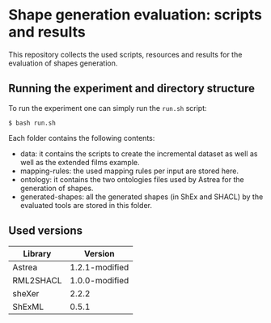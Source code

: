 # Shape generation evaluation: scripts and results
This repository collects the used scripts, resources and results for the evaluation of shapes generation.

## Running the experiment and directory structure
To run the experiment one can simply run the `run.sh` script:

```
$ bash run.sh
```

Each folder contains the following contents:

* data: it contains the scripts to create the incremental dataset as well as well as the extended films example.
* mapping-rules: the used mapping rules per input are stored here.
* ontology: it contains the two ontologies files used by Astrea for the generation of shapes.
* generated-shapes: all the generated shapes (in ShEx and SHACL) by the evaluated tools are stored in this folder.

## Used versions
|  Library  | Version          |
|-----------|------------------|
| Astrea    | 1.2.1-modified   |
| RML2SHACL | 1.0.0-modified   |
| sheXer    | 2.2.2            |
| ShExML    | 0.5.1            |